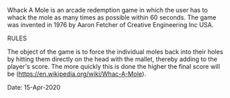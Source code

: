 Whack A Mole is an arcade redemption game in which the user has to whack the mole as many times as possible within 60 seconds. The game was invented in 1976 by Aaron Fetcher of Creative Engineering Inc USA.


RULES

The object of the game is to force the individual moles back into their holes by hitting them directly on the head with the mallet, thereby adding to the player's score. The more quickly this is done the higher the final score will be (https://en.wikipedia.org/wiki/Whac-A-Mole).


Date: 15-Apr-2020